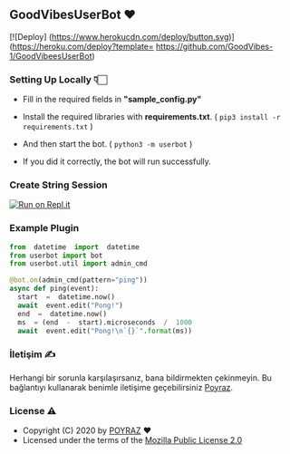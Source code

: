 
## GoodVibesUserBot ❤️️

[![Deploy] (https://www.herokucdn.com/deploy/button.svg)](https://heroku.com/deploy?template= https://github.com/GoodVibes-1/GoodVibeesUserBot)

### Setting Up Locally 👇🏻

 - Fill in the required fields in **"sample_config.py"**
 - Install the required libraries with **requirements.txt**.
( `pip3 install -r requirements.txt` )

 - And then start the bot. ( `python3 -m userbot` )
 - If you did it correctly, the bot will run successfully.


### Create String Session

[![Run on Repl.it](https://repl.it/badge/github/jasonalantolbert/replit-badger)](https://repl.it/@furki/telegram-session)

### Example Plugin

  ```python
  from  datetime  import  datetime
from userbot import bot
from userbot.util import admin_cmd

@bot.on(admin_cmd(pattern="ping"))
async def ping(event):
	start  =  datetime.now()
	await  event.edit("Pong!")
	end  =  datetime.now()
	ms  = (end  -  start).microseconds  /  1000
	await  event.edit("Pong!\n`{}`".format(ms))
```

### İletişim ✍️

Herhangi bir sorunla karşılaşırsanız, bana bildirmekten çekinmeyin. Bu bağlantıyı kullanarak benimle iletişime geçebilirsiniz  [Poyraz](https://t.me/Poyraz2103).

### License ⚠️
-   Copyright (C) 2020 by  [POYRAZ](https://github.com/matesa)  ❤️️
-   Licensed under the terms of the  [Mozilla Public License 2.0](https://github.com/GoodVibes-1/GoodVibeesUserBot/blob/master/LICENSE)
